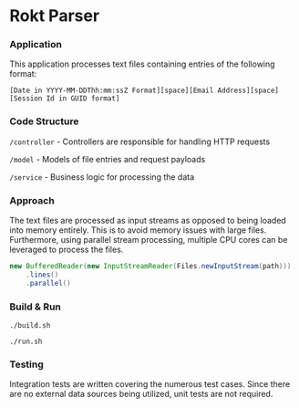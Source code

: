 Rokt Parser
===

### Application
This application processes text files containing entries of the following format:
```
[Date in YYYY-MM-DDThh:mm:ssZ Format][space][Email Address][space][Session Id in GUID format]
```

### Code Structure
`/controller` - Controllers are responsible for handling HTTP requests

`/model` - Models of file entries and request payloads

`/service` - Business logic for processing the data

### Approach
The text files are processed as input streams as opposed to being loaded into memory entirely. This is to avoid memory issues with large files.
Furthermore, using parallel stream processing, multiple CPU cores can be leveraged to process the files.

```java
new BufferedReader(new InputStreamReader(Files.newInputStream(path)))
    .lines()
    .parallel()
```

### Build & Run
`./build.sh`

`./run.sh`


### Testing
Integration tests are written covering the numerous test cases.
Since there are no external data sources being utilized, unit tests are not required.
